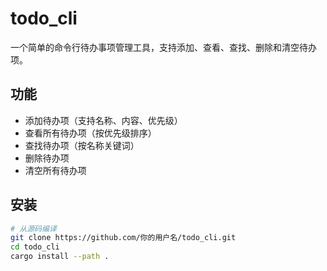 # todo_cli
一个简单的命令行待办事项管理工具，支持添加、查看、查找、删除和清空待办项。

## 功能
- 添加待办项（支持名称、内容、优先级）
- 查看所有待办项（按优先级排序）
- 查找待办项（按名称关键词）
- 删除待办项
- 清空所有待办项

## 安装
```bash
# 从源码编译
git clone https://github.com/你的用户名/todo_cli.git
cd todo_cli
cargo install --path .
